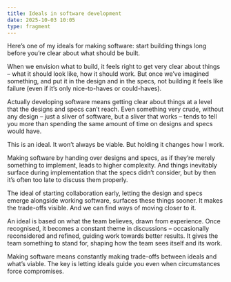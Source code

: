 ```yaml
---
title: Ideals in software development
date: 2025-10-03 10:05
type: fragment
---
```

Here’s one of my ideals for making software: start building things long before you’re clear about what should be built.

When we envision what to build, it feels right to get very clear about things – what it should look like, how it should work. But once we’ve imagined something, and put it in the design and in the specs, not building it feels like failure (even if it’s only nice-to-haves or could-haves).

Actually developing software means getting clear about things at a level that the designs and specs can’t reach. Even something very crude, without any design – just a sliver of software, but a sliver that works – tends to tell you more than spending the same amount of time on designs and specs would have.

This is an ideal. It won’t always be viable. But holding it changes how I work.

Making software by handing over designs and specs, as if they’re merely something to implement, leads to higher complexity. And things inevitably surface during implementation that the specs didn’t consider, but by then it’s often too late to discuss them properly.

The ideal of starting collaboration early, letting the design and specs emerge alongside working software, surfaces these things sooner. It makes the trade-offs visible. And we can find ways of moving closer to it.

An ideal is based on what the team believes, drawn from experience. Once recognised, it becomes a constant theme in discussions – occasionally reconsidered and refined, guiding work towards better results. It gives the team something to stand for, shaping how the team sees itself and its work.

Making software means constantly making trade-offs between ideals and what’s viable. The key is letting ideals guide you even when circumstances force compromises.
